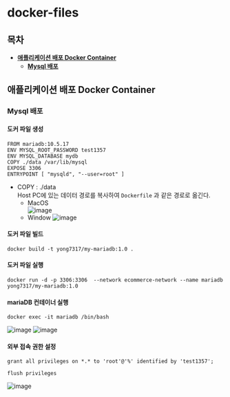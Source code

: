 # docker-files
## 목차
* **[애플리케이션 배포 Docker Container](#애플리케이션-배포-Docker-Container)**
  * **[Mysql 배포](#Mysql-배포)**

## 애플리케이션 배포 Docker Container
### Mysql 배포
#### 도커 파일 생성
```docker 
FROM mariadb:10.5.17
ENV MYSQL_ROOT_PASSWORD test1357
ENV MYSQL_DATABASE mydb
COPY ./data /var/lib/mysql
EXPOSE 3306
ENTRYPOINT [ "mysqld", "--user=root" ]
```
- COPY : ./data   
Host PC에 있는 데이터 경로를 복사하여 `Dockerfile` 과 같은 경로로 옮긴다.
  - MacOS    
  ![image](https://user-images.githubusercontent.com/31242766/205596150-72a7ec1d-2796-4611-bbd8-6d35d008e353.png)
  - Window
  ![image](https://user-images.githubusercontent.com/31242766/205595942-9b186af3-c3dd-4dbb-9fa4-6fd653426733.png)
  
#### 도커 파일 빌드
```docker
docker build -t yong7317/my-mariadb:1.0 .
```
#### 도커 파일 실행
```docker
docker run -d -p 3306:3306  --network ecommerce-network --name mariadb yong7317/my-mariadb:1.0
```
#### mariaDB 컨테이너 실행
```docker
docker exec -it mariadb /bin/bash
```
![image](https://user-images.githubusercontent.com/31242766/205598531-5bbdc134-918a-47ef-b084-debf04b8d664.png)
![image](https://user-images.githubusercontent.com/31242766/205598753-bdd03f5b-f226-4dd6-a0e6-527617309aea.png)

#### 외부 접속 권한 설정
```mariadb
grant all privileges on *.* to 'root'@'%' identified by 'test1357';
```
```mariadb
flush privileges
```
![image](https://user-images.githubusercontent.com/31242766/205599630-b30155c4-6553-419d-9c83-655cc74f42a6.png)
